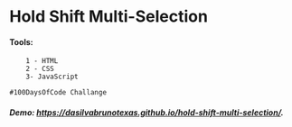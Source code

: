 # Hold Shift Multi-Selection

#### Tools:

```
    1 - HTML
    2 - CSS
    3- JavaScript
```

```
#100DaysOfCode Challange
```

##### Demo: https://dasilvabrunotexas.github.io/hold-shift-multi-selection/.
